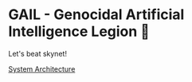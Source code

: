 # GAIL - Genocidal Artificial Intelligence Legion :robot:
Let's beat skynet!

[System Architecture](Images/SystemArch.png)
